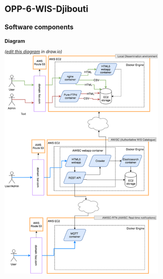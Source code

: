 # OPP-6-WIS-Djibouti

## Software components

### Diagram
_([edit this diagram](https://www.draw.io/#HOpenWIS%2Fdjibouti%2Fmaster%2Fdocs%2FOPP6-Software-components.xml) in draw.io)_
![](img/OPP6-Software-Components.png)
